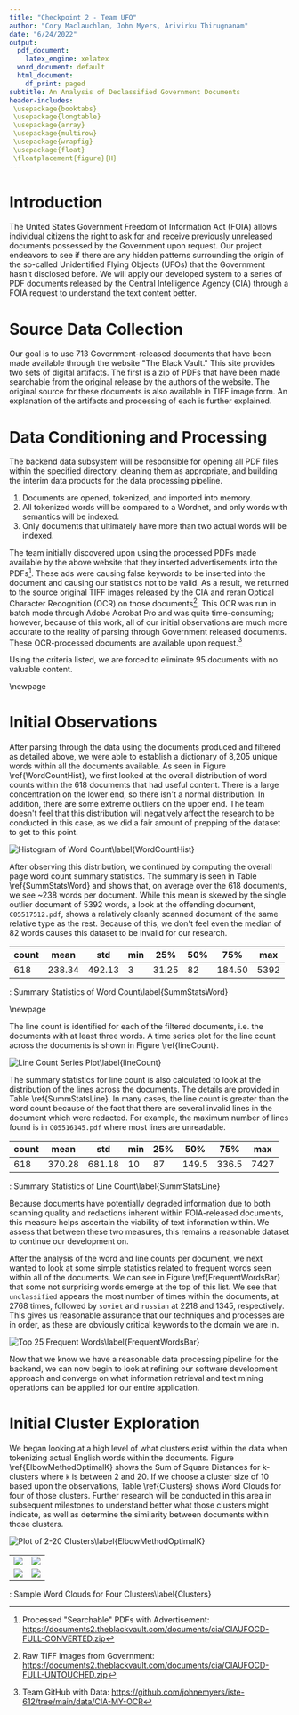 ```yaml
---
title: "Checkpoint 2 - Team UFO"
author: "Cory Maclauchlan, John Myers, Arivirku Thirugnanam"
date: "6/24/2022"
output:
  pdf_document:
    latex_engine: xelatex
  word_document: default
  html_document:
    df_print: paged
subtitle: An Analysis of Declassified Government Documents
header-includes:
 \usepackage{booktabs}
 \usepackage{longtable}
 \usepackage{array}
 \usepackage{multirow}
 \usepackage{wrapfig}
 \usepackage{float}
 \floatplacement{figure}{H}
---
```


# Introduction

The United States Government Freedom of Information Act (FOIA) allows individual citizens the right to ask for and receive previously unreleased documents possessed by the Government upon request. Our project endeavors to see if there are any hidden patterns surrounding the origin of the so-called Unidentified Flying Objects (UFOs) that the Government hasn't disclosed before. We will apply our developed system to a series of PDF documents released by the Central Intelligence Agency (CIA) through a FOIA request to understand the text content better.

# Source Data Collection

Our goal is to use 713 Government-released documents that have been made available through the website "The Black Vault." This site provides two sets of digital artifacts. The first is a zip of PDFs that have been made searchable from the original release by the authors of the website. The original source for these documents is also available in TIFF image form. An explanation of the artifacts and processing of each is further explained.

# Data Conditioning and Processing

The backend data subsystem will be responsible for opening all PDF files within the specified directory, cleaning them as appropriate, and building the interim data products for the data processing pipeline.

 1.  Documents are opened, tokenized, and imported into memory.
 1.  All tokenized words will be compared to a Wordnet, and only words with semantics will be indexed.
 1.  Only documents that ultimately have more than two actual words will be indexed.

The team initially discovered upon using the processed PDFs made available by the above website that they inserted advertisements into the PDFs[^1]. These ads were causing false keywords to be inserted into the document and causing our statistics not to be valid. As a result, we returned to the source original TIFF images released by the CIA and reran Optical Character Recognition (OCR) on those documents[^2]. This OCR was run in batch mode through Adobe Acrobat Pro and was quite time-consuming; however, because of this work, all of our initial observations are much more accurate to the reality of parsing through Government released documents. These OCR-processed documents are available upon request.[^3]

Using the criteria listed, we are forced to eliminate 95 documents with no valuable content.

\newpage

# Initial Observations

After parsing through the data using the documents produced and filtered as detailed above, we were able to establish a dictionary of 8,205 unique words within all the documents available. As seen in Figure \ref{WordCountHist}, we first looked at the overall distribution of word counts within the 618 documents that had useful content. There is a large concentration on the lower end, so there isn't a normal distribution. In addition, there are some extreme outliers on the upper end. The team doesn't feel that this distribution will negatively affect the research to be conducted in this case, as we did a fair amount of prepping of the dataset to get to this point.

![Histogram of Word Count\label{WordCountHist}](./images/WordCountHist.png)

After observing this distribution, we continued by computing the overall page word count summary statistics. The summary is seen in Table \ref{SummStatsWord} and shows that, on average over the 618 documents, we see \~238 words per document. While this mean is skewed by the single outlier document of 5392 words, a look at the offending document, `C05517512.pdf`, shows a relatively cleanly scanned document of the same relative type as the rest. Because of this, we don't feel even the median of 82 words causes this dataset to be invalid for our research.

| count | mean   | std    | min | 25%   | 50% | 75%    | max  |
|-------|--------|--------|-----|-------|-----|--------|------|
| 618   | 238.34 | 492.13 | 3   | 31.25 | 82  | 184.50 | 5392 |
: Summary Statistics of Word Count\label{SummStatsWord}

\newpage

The line count is identified for each of the filtered documents, i.e. the documents with at least three words. A time series plot for the line count across the documents is shown in Figure \ref{lineCount}.

![Line Count Series Plot\label{lineCount}](./images/LineCountSeriesPlot.png)

The summary statistics for line count is also calculated to look at the distribution of the lines across the documents. The details are provided in Table \ref{SummStatsLine}. In many cases, the line count is greater than the word count because of the fact that there are several invalid lines in the document which were redacted. For example, the maximum number of lines found is in `C05516145.pdf` where most lines are unreadable. 

| count | mean   | std    | min | 25%   | 50%   | 75%    | max  |
|-------|--------|--------|-----|-------|-------|--------|------|
| 618   | 370.28 | 681.18 | 10  |  87   | 149.5 | 336.5  | 7427 |
: Summary Statistics of Line Count\label{SummStatsLine}

Because documents have potentially degraded information due to both scanning quality and redactions inherent within FOIA-released documents, this measure helps ascertain the viability of text information within. We assess that between these two measures, this remains a reasonable dataset to continue our development on.

After the analysis of the word and line counts per document, we next wanted to look at some simple statistics related to frequent words seen within all of the documents. We can see in Figure \ref{FrequentWordsBar} that some not surprising words emerge at the top of this list. We see that `unclassified` appears the most number of times within the documents, at 2768 times, followed by `soviet` and `russian` at 2218 and 1345, respectively. This gives us reasonable assurance that our techniques and processes are in order, as these are obviously critical keywords to the domain we are in.

![Top 25 Frequent Words\label{FrequentWordsBar}](./images/FrequentWordsBar.png)

Now that we know we have a reasonable data processing pipeline for the backend, we can now begin to look at refining our software development approach and converge on what information retrieval and text mining operations can be applied for our entire application.

# Initial Cluster Exploration

We began looking at a high level of what clusters exist within the data when tokenizing actual English words within the documents.  Figure \ref{ElbowMethodOptimalK} shows the Sum of Square Distances for k-clusters where `k` is between 2 and 20.  If we choose a cluster size of 10 based upon the observations, Table \ref{Clusters} shows Word Clouds for four of those clusters. Further research will be conducted in this area in subsequent milestones to understand better what those clusters might indicate, as well as determine the similarity between documents within those clusters.

![Plot of 2-20 Clusters\label{ElbowMethodOptimalK}](./images/ElbowMethodOptimalK.png)

| | |
|--|--|
|![](./images/186cc4fa-251d-47e7-9682-b65b949d8333.png)|![](./images/454d0e0f-3dc9-43dc-ae6c-fe96f44e0f3a.png)|
|![](./images/4ab90ea9-fcd9-4e03-af6e-f0a3cbdc3442.png)|![](./images/77e349f4-1cea-4d99-987a-b8d84bd80b6a.png)|
: Sample Word Clouds for Four Clusters\label{Clusters}

[^2]: Raw TIFF images from Government: <https://documents2.theblackvault.com/documents/cia/CIAUFOCD-FULL-UNTOUCHED.zip>
[^1]: Processed "Searchable" PDFs with Advertisement: <https://documents2.theblackvault.com/documents/cia/CIAUFOCD-FULL-CONVERTED.zip>
[^3]: Team GitHub with Data: <https://github.com/johnemyers/iste-612/tree/main/data/CIA-MY-OCR>
